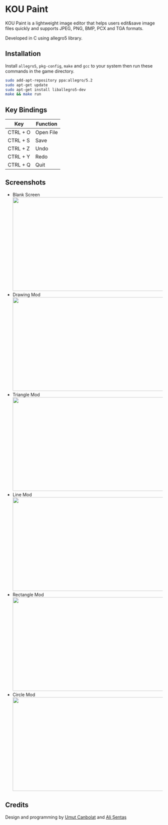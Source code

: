 # KOU Paint

KOU Paint is a lightweight image editor that helps users edit&save image files quickly and supports JPEG, PNG, BMP, PCX and TGA formats. 

Developed in C using allegro5 library.


## Installation
Install `allegro5`, `pkg-config`, `make` and `gcc` to your system then run these commands in the game directory.
```sh
sudo add-apt-repository ppa:allegro/5.2
sudo apt-get update
sudo apt-get install liballegro5-dev
make && make run
```
## Key Bindings
| Key      | Function |
| ---------| -------- |
| CTRL + O |  Open File|
| CTRL + S |  Save |
| CTRL + Z |  Undo |
| CTRL + Y |  Redo |
| CTRL + Q |  Quit |


## Screenshots
- Blank Screen <br> <img src="http://i.hizliresim.com/GB5dpN.png" width="500" height="300"> <br>
- Drawing Mod <br> <img src="http://i.hizliresim.com/yERBA9.png" width="500" height="300">  <br>
- Triangle Mod <br> <img src="http://i.hizliresim.com/698olE.png" width="500" height="300"> <br>
- Line Mod <br> <img src="http://i.hizliresim.com/W0EN6P.png" width="500" height="300"> <br>
- Rectangle Mod <br> <img src="http://i.hizliresim.com/37Pm15.png" width="500" height="300">  <br>
- Circle Mod <br> <img src="http://i.hizliresim.com/p09dmJ.png" width="500" height="300"> <br>

## Credits
Design and programming by [Umut Canbolat](https://github.com/krupunkt) and [Ali Şentaş](https://github.com/alisentas)
